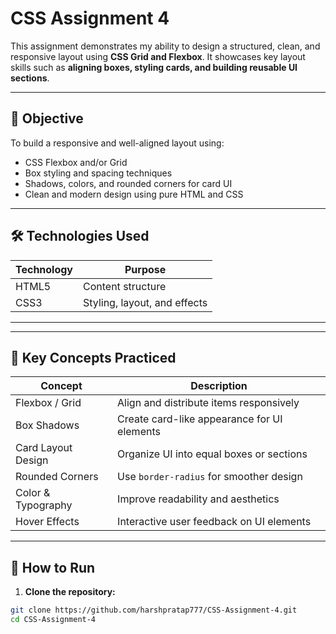 # CSS Assignment 4

This assignment demonstrates my ability to design a structured, clean, and responsive layout using **CSS Grid and Flexbox**. It showcases key layout skills such as **aligning boxes, styling cards, and building reusable UI sections**.

---

## 🎯 Objective

To build a responsive and well-aligned layout using:
- CSS Flexbox and/or Grid
- Box styling and spacing techniques
- Shadows, colors, and rounded corners for card UI
- Clean and modern design using pure HTML and CSS

---

## 🛠️ Technologies Used

| Technology | Purpose                    |
|------------|----------------------------|
| HTML5      | Content structure          |
| CSS3       | Styling, layout, and effects |

---


---

## 🧠 Key Concepts Practiced

| Concept              | Description |
|----------------------|-------------|
| Flexbox / Grid       | Align and distribute items responsively |
| Box Shadows          | Create card-like appearance for UI elements |
| Card Layout Design   | Organize UI into equal boxes or sections |
| Rounded Corners      | Use `border-radius` for smoother design |
| Color & Typography   | Improve readability and aesthetics |
| Hover Effects        | Interactive user feedback on UI elements |

---

## 🚀 How to Run

1. **Clone the repository:**

```bash
git clone https://github.com/harshpratap777/CSS-Assignment-4.git
cd CSS-Assignment-4

